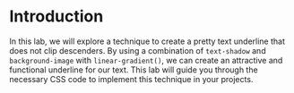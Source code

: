 # Introduction

In this lab, we will explore a technique to create a pretty text underline that does not clip descenders. By using a combination of `text-shadow` and `background-image` with `linear-gradient()`, we can create an attractive and functional underline for our text. This lab will guide you through the necessary CSS code to implement this technique in your projects.
